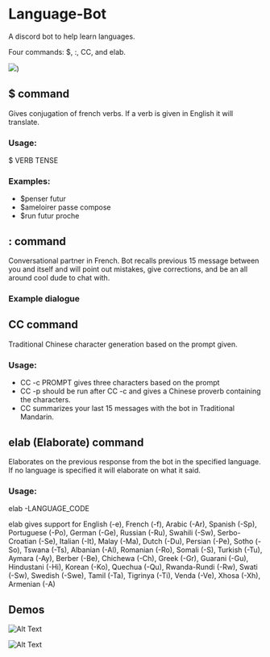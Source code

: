 # Language-Bot
A discord bot to help learn languages.

Four commands: $, :, CC, and elab.

![](https://media.giphy.com/media/v1.Y2lkPTc5MGI3NjExM2Q0cHVueGtwbXM0MXF0ZnU0eTA3bTZ5Ym82emZrN3M2dTdoNXo1aiZlcD12MV9pbnRlcm5hbF9naWZfYnlfaWQmY3Q9Zw/8G3rCHBiCEv9W3wsnA/giphy.gifhttps://media.giphy.com/media/vFKqnCdLPNOKc/giphy.gif))

## $ command
Gives conjugation of french verbs. If a verb is given in English it will translate.

### Usage: 
\$ VERB TENSE

### Examples:
- \$penser futur
- \$ameloirer passe compose
- \$run futur proche

## : command
Conversational partner in French. Bot recalls previous 15 message between you and itself and will point out mistakes, give corrections, and be an all around cool dude to chat with.

### Example dialogue

## CC command
Traditional Chinese character generation based on the prompt given.

### Usage:
- CC -c PROMPT 
gives three characters based on the prompt
- CC -p 
should be run after CC -c and gives a Chinese proverb containing the characters.
- CC 
summarizes your last 15 messages with the bot in Traditional Mandarin.

## elab (Elaborate) command
Elaborates on the previous response from the bot in the specified language. If no language is specified it will elaborate on what it said.

### Usage:
elab -LANGUAGE_CODE

elab gives support for English (-e), French (-f), Arabic (-Ar), Spanish (-Sp), Portuguese (-Po), German (-Ge), Russian (-Ru), Swahili (-Sw), Serbo-Croatian (-Se), Italian (-It), Malay (-Ma), Dutch (-Du), Persian (-Pe), Sotho (-So), Tswana (-Ts), Albanian (-Al), Romanian (-Ro), Somali (-S), Turkish (-Tu), Aymara (-Ay), Berber (-Be), Chichewa (-Ch), Greek (-Gr), Guarani (-Gu), Hindustani (-Hi), Korean (-Ko), Quechua (-Qu), Rwanda-Rundi (-Rw), Swati (-Sw), Swedish (-Swe), Tamil (-Ta), Tigrinya (-Ti), Venda (-Ve), Xhosa (-Xh), Armenian (-A)

## Demos
![Alt Text]([https://media.giphy.com/media/vFKqnCdLPNOKc/giphy.gif](https://media.giphy.com/media/v1.Y2lkPTc5MGI3NjExaGZua2NuY3pjbGt4YzFrZjJlOG1zeGN1cThvbm9oazFtMmgxZnFkdyZlcD12MV9pbnRlcm5hbF9naWZfYnlfaWQmY3Q9Zw/TIqV5KwGxoP3ZZTRvx/giphy.gif)https://media.giphy.com/media/v1.Y2lkPTc5MGI3NjExaGZua2NuY3pjbGt4YzFrZjJlOG1zeGN1cThvbm9oazFtMmgxZnFkdyZlcD12MV9pbnRlcm5hbF9naWZfYnlfaWQmY3Q9Zw/TIqV5KwGxoP3ZZTRvx/giphy.gif)

![Alt Text](https://media.giphy.com/media/v1.Y2lkPTc5MGI3NjExM2Q0cHVueGtwbXM0MXF0ZnU0eTA3bTZ5Ym82emZrN3M2dTdoNXo1aiZlcD12MV9pbnRlcm5hbF9naWZfYnlfaWQmY3Q9Zw/8G3rCHBiCEv9W3wsnA/giphy.gifhttps://media.giphy.com/media/vFKqnCdLPNOKc/giphy.gif)
